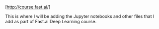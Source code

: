 [http://course.fast.ai/]  

This is where I will be adding the Jupyter notebooks and other files that I add as part of Fast.ai Deep Learning course.
